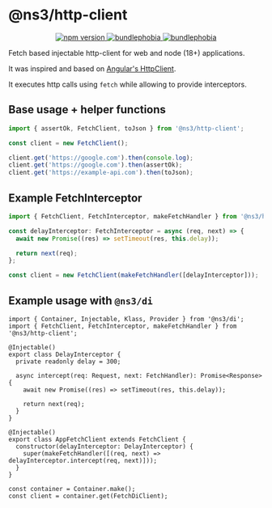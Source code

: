 # @ns3/http-client

<p align="center">
  <a href="https://www.npmjs.com/package/@ns3/http-client">
    <img src="https://img.shields.io/npm/v/@ns3/http-client.svg" alt="npm version">
  </a>
  <a href="https://bundlephobia.com/package/@ns3/http-client">
    <img src="https://img.shields.io/bundlephobia/minzip/@ns3/http-client" alt="bundlephobia">
  </a>    
  <a href="https://bundlephobia.com/package/@ns3/http-client">
    <img src="https://badgen.net/bundlephobia/tree-shaking/react-colorful" alt="bundlephobia">
  </a>
</p>

Fetch based injectable http-client for web and node (18+) applications.

It was inspired and based on [Angular's HttpClient](https://angular.io/guide/http).

It executes http calls using `fetch` while allowing to provide interceptors.

## Base usage + helper functions

```ts
import { assertOk, FetchClient, toJson } from '@ns3/http-client';

const client = new FetchClient();

client.get('https://google.com').then(console.log);
client.get('https://google.com').then(assertOk);
client.get('https://example-api.com').then(toJson);
```

## Example FetchInterceptor

```ts
import { FetchClient, FetchInterceptor, makeFetchHandler } from '@ns3/http-client';

const delayInterceptor: FetchInterceptor = async (req, next) => {
  await new Promise((res) => setTimeout(res, this.delay));

  return next(req);
};

const client = new FetchClient(makeFetchHandler([delayInterceptor]));
```

## Example usage with `@ns3/di`

```tsx
import { Container, Injectable, Klass, Provider } from '@ns3/di';
import { FetchClient, FetchInterceptor, makeFetchHandler } from '@ns3/http-client';

@Injectable()
export class DelayInterceptor {
  private readonly delay = 300;

  async intercept(req: Request, next: FetchHandler): Promise<Response> {
    await new Promise((res) => setTimeout(res, this.delay));

    return next(req);
  }
}

@Injectable()
export class AppFetchClient extends FetchClient {
  constructor(delayInterceptor: DelayInterceptor) {
    super(makeFetchHandler([(req, next) => delayInterceptor.intercept(req, next)]));
  }
}

const container = Container.make();
const client = container.get(FetchDiClient);
```
